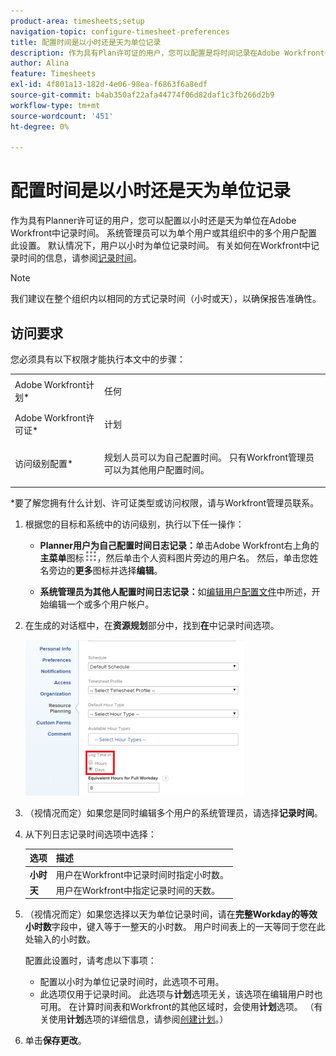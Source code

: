 ```yaml
---
product-area: timesheets;setup
navigation-topic: configure-timesheet-preferences
title: 配置时间是以小时还是天为单位记录
description: 作为具有Plan许可证的用户，您可以配置是将时间记录在Adobe Workfront中是几小时还是几天。 系统管理员可以为单个用户或其组织中的多个用户配置此设置。 默认情况下，用户以小时为单位记录时间。
author: Alina
feature: Timesheets
exl-id: 4f801a13-182d-4e06-98ea-f6863f6a8edf
source-git-commit: b4ab350af22afa44774f06d82daf1c3fb266d2b9
workflow-type: tm+mt
source-wordcount: '451'
ht-degree: 0%

---
```


# 配置时间是以小时还是天为单位记录

作为具有Planner许可证的用户，您可以配置以小时还是天为单位在Adobe Workfront中记录时间。 系统管理员可以为单个用户或其组织中的多个用户配置此设置。 默认情况下，用户以小时为单位记录时间。 有关如何在Workfront中记录时间的信息，请参阅[记录时间](../../timesheets/create-and-manage-timesheets/log-time.md)。

>[!NOTE]
>
>我们建议在整个组织内以相同的方式记录时间（小时或天），以确保报告准确性。

## 访问要求

您必须具有以下权限才能执行本文中的步骤：

<table style="table-layout:auto"> 
 <col> 
 </col> 
 <col> 
 </col> 
 <tbody> 
  <tr> 
   <td role="rowheader">Adobe Workfront计划*</td> 
   <td> <p>任何</p> </td> 
  </tr> 
  <tr> 
   <td role="rowheader">Adobe Workfront许可证*</td> 
   <td> <p>计划 </p> </td> 
  </tr> 
  <tr data-mc-conditions=""> 
   <td role="rowheader">访问级别配置*</td> 
   <td> <p>规划人员可以为自己配置时间。 只有Workfront管理员可以为其他用户配置时间。</p> </td> 
  </tr> 
 </tbody> 
</table>

&#42;要了解您拥有什么计划、许可证类型或访问权限，请与Workfront管理员联系。

1. 根据您的目标和系统中的访问级别，执行以下任一操作：

   * **Planner用户为自己配置时间日志记录：**&#x200B;单击Adobe Workfront右上角的&#x200B;**主菜单**&#x200B;图标![](assets/main-menu-icon.png)，然后单击个人资料图片旁边的用户名。 然后，单击您姓名旁边的&#x200B;**更多**&#x200B;图标并选择&#x200B;**编辑**。

   * **系统管理员为其他人配置时间日志记录：**&#x200B;如[编辑用户配置文件](../../administration-and-setup/add-users/create-and-manage-users/edit-a-users-profile.md)中所述，开始编辑一个或多个用户帐户。

1. 在生成的对话框中，在&#x200B;**资源规划**&#x200B;部分中，找到&#x200B;**在**&#x200B;中记录时间选项。

   ![](assets/new-timesheet-log-hours-350x249.png)

1. （视情况而定）如果您是同时编辑多个用户的系统管理员，请选择&#x200B;**记录时间**。
1. 从下列日志记录时间选项中选择：

   | 选项 | 描述 |
   |---|---|
   | **小时** | 用户在Workfront中记录时间时指定小时数。 |
   | **天** | 用户在Workfront中指定记录时间的天数。 |

1. （视情况而定）如果您选择以天为单位记录时间，请在&#x200B;**完整Workday的等效小时数**&#x200B;字段中，键入等于一整天的小时数。 用户时间表上的一天等同于您在此处输入的小时数。

   配置此设置时，请考虑以下事项：

   * 配置以小时为单位记录时间时，此选项不可用。
   * 此选项仅用于记录时间。 此选项与&#x200B;**计划**&#x200B;选项无关，该选项在编辑用户时也可用。 在计算时间表和Workfront的其他区域时，会使用&#x200B;**计划**&#x200B;选项。 （有关使用&#x200B;**计划**&#x200B;选项的详细信息，请参阅[创建计划](../../administration-and-setup/set-up-workfront/configure-timesheets-schedules/create-schedules.md)。） 

1. 单击&#x200B;**保存更改**。

